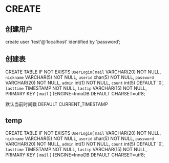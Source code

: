# CREATE
## 创建用户
create user 'test'@'localhost' identified by 'password’;

## 创建表
CREATE TABLE IF NOT EXISTS `UserLogin`(
   `mail` VARCHAR(20) NOT NULL,
   `nickname` VARCHAR(5) NOT NULL,
   `userid` char(5) NOT NULL,
   `password` VARCHAR(20) NOT NULL,
   `admin` int(1) NOT NULL,
   `count` int(5) DEFAULT '0',
   `lasttime` TIMESTAMP NOT NULL,
   `lastip` VARCHAR(15) NOT NULL,
   PRIMARY KEY ( `mail` )
)ENGINE=InnoDB DEFAULT CHARSET=utf8;


默认当前时间戳
DEFAULT CURRENT\_TIMESTAMP
## temp
CREATE TABLE IF NOT EXISTS `UserLogin`(
   `mail` VARCHAR(20) NOT NULL,
   `nickname` VARCHAR(5) NOT NULL,
   `userid` char(5) NOT NULL,
   `password` VARCHAR(20) NOT NULL,
   `admin` int(1) NOT NULL,
   `count` int(5) DEFAULT '0',
   `lasttime` TIMESTAMP NOT NULL,
   `lastip` VARCHAR(15) NOT NULL,
   PRIMARY KEY ( `mail` )
)ENGINE=InnoDB DEFAULT CHARSET=utf8;